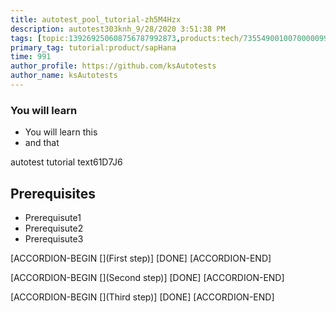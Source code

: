 ```yaml
---
title: autotest_pool_tutorial-zh5M4Hzx
description: autotest303knh_9/28/2020 3:51:38 PM
tags: [topic:139269250608756787992873,products:tech/73554900100700000996,tutorial:experience/advanced]
primary_tag: tutorial:product/sapHana
time: 991
author_profile: https://github.com/ksAutotests
author_name: ksAutotests
---
```

### You will learn
- You will learn this
- and that

autotest tutorial text61D7J6

## Prerequisites
- Prerequisute1
- Prerequisute2
- Prerequisute3

[ACCORDION-BEGIN [](First step)]
[DONE]
[ACCORDION-END]

[ACCORDION-BEGIN [](Second step)]
[DONE]
[ACCORDION-END]

[ACCORDION-BEGIN [](Third step)]
[DONE]
[ACCORDION-END]


